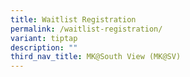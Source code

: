 ```yaml
---
title: Waitlist Registration
permalink: /waitlist-registration/
variant: tiptap
description: ""
third_nav_title: MK@South View (MK@SV)
---
```

<p></p>